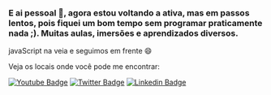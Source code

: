 ### E ai pessoal 👋, agora estou voltando a ativa, mas em passos lentos, pois fiquei um bom tempo sem programar praticamente nada ;). Muitas aulas, imersões e aprendizados diversos. 

javaScript na veia e seguimos em frente 😄 

Veja os locais onde você pode me encontrar: 

[![Youtube Badge](https://img.shields.io/badge/-Youtube-FF0000?style=flat-square&labelColor=FF0000&logo=youtube&logoColor=white&link=https://www.youtube.com/c/AndreMoraes-chameoandre)](https://www.youtube.com/c/AndreMoraes-chameoandre)
[![Twitter Badge](https://img.shields.io/badge/-Twitter-1ca0f1?style=flat-square&labelColor=1ca0f1&logo=twitter&logoColor=white&link=https://twitter.com/chameoandre)](https://twitter.com/chameoandre)
[![Linkedin Badge](https://img.shields.io/badge/-LinkedIn-blue?style=flat-square&logo=Linkedin&logoColor=white&link=https://www.linkedin.com/in/andre-moraes-b9554659/)](https://www.linkedin.com/in/andre-moraes-b9554659/)

<!--
**chameoandre/chameoandre** is a ✨ _special_ ✨ repository because its `README.md` (this file) appears on your GitHub profile.

Here are some ideas to get you started:

- 🔭 I’m currently working on ...
- 🌱 I’m currently learning ...
- 👯 I’m looking to collaborate on ...
- 🤔 I’m looking for help with ...
- 💬 Ask me about ...
- 📫 How to reach me: ...
- 😄 Pronouns: ...
- ⚡ Fun fact: ...
-->
